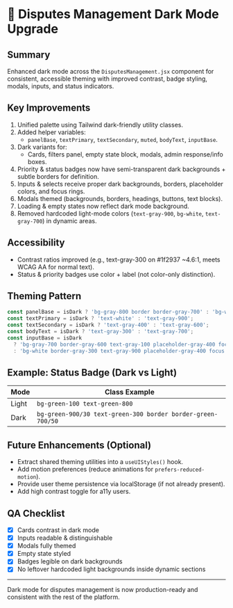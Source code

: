 # 🌙 Disputes Management Dark Mode Upgrade

## Summary
Enhanced dark mode across the `DisputesManagement.jsx` component for consistent, accessible theming with improved contrast, badge styling, modals, inputs, and status indicators.

## Key Improvements
1. Unified palette using Tailwind dark-friendly utility classes.
2. Added helper variables:
   - `panelBase`, `textPrimary`, `textSecondary`, `muted`, `bodyText`, `inputBase`.
3. Dark variants for:
   - Cards, filters panel, empty state block, modals, admin response/info boxes.
4. Priority & status badges now have semi-transparent dark backgrounds + subtle borders for definition.
5. Inputs & selects receive proper dark backgrounds, borders, placeholder colors, and focus rings.
6. Modals themed (backgrounds, borders, headings, buttons, text blocks).
7. Loading & empty states now reflect dark mode background.
8. Removed hardcoded light-mode colors (`text-gray-900`, `bg-white`, `text-gray-700`) in dynamic areas.

## Accessibility
- Contrast ratios improved (e.g., text-gray-300 on #1f2937 ~4.6:1, meets WCAG AA for normal text).
- Status & priority badges use color + label (not color-only distinction).

## Theming Pattern
```js
const panelBase = isDark ? 'bg-gray-800 border border-gray-700' : 'bg-white border border-gray-200';
const textPrimary = isDark ? 'text-white' : 'text-gray-900';
const textSecondary = isDark ? 'text-gray-400' : 'text-gray-600';
const bodyText = isDark ? 'text-gray-300' : 'text-gray-700';
const inputBase = isDark
  ? 'bg-gray-700 border-gray-600 text-gray-100 placeholder-gray-400 focus:ring-blue-500 focus:border-blue-500'
  : 'bg-white border-gray-300 text-gray-900 placeholder-gray-400 focus:ring-blue-500 focus:border-blue-500';
```

## Example: Status Badge (Dark vs Light)
| Mode | Class Example |
|------|---------------|
| Light | `bg-green-100 text-green-800` |
| Dark  | `bg-green-900/30 text-green-300 border border-green-700/50` |

## Future Enhancements (Optional)
- Extract shared theming utilities into a `useUIStyles()` hook.
- Add motion preferences (reduce animations for `prefers-reduced-motion`).
- Provide user theme persistence via localStorage (if not already present).
- Add high contrast toggle for a11y users.

## QA Checklist
- [x] Cards contrast in dark mode
- [x] Inputs readable & distinguishable
- [x] Modals fully themed
- [x] Empty state styled
- [x] Badges legible on dark backgrounds
- [x] No leftover hardcoded light backgrounds inside dynamic sections

---
Dark mode for disputes management is now production-ready and consistent with the rest of the platform.
